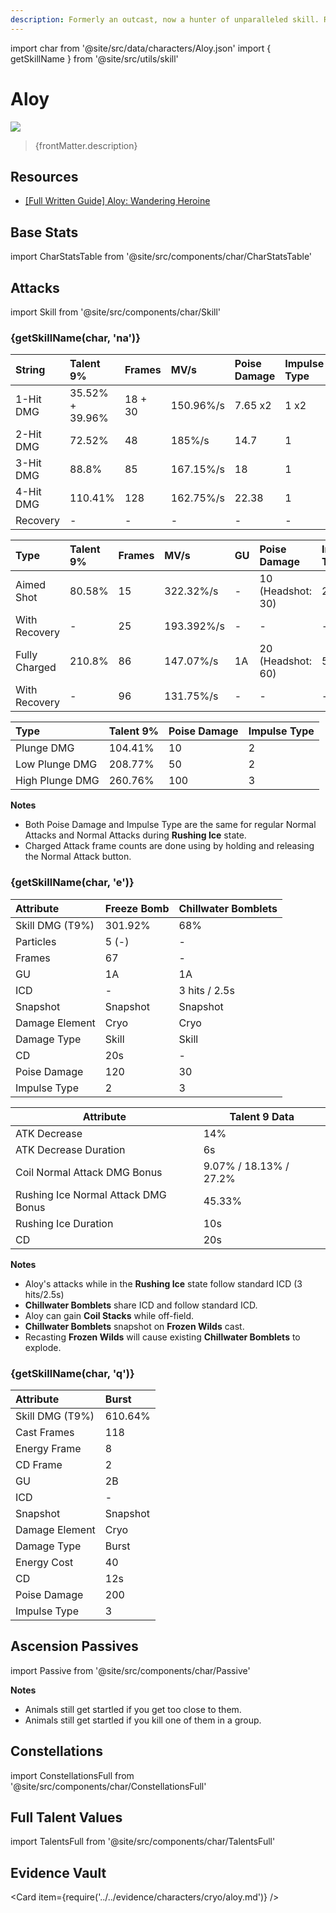 ```yaml
---
description: Formerly an outcast, now a hunter of unparalleled skill. Ready to do the right thing at any time.
---
```


import char from '@site/src/data/characters/Aloy.json'
import { getSkillName } from '@site/src/utils/skill'

# Aloy

![](/assets/characters/gacha/Aloy.png)

<blockquote>{frontMatter.description}</blockquote>

## Resources

* [[Full Written Guide] Aloy: Wandering Heroine](https://keqingmains.com/aloy/)

## Base Stats

import CharStatsTable from '@site/src/components/char/CharStatsTable'

<CharStatsTable char={char} />

## Attacks

import Skill from '@site/src/components/char/Skill'

<Tabs>
<TabItem value='na' label='Normal Attacks'>
<h3>{getSkillName(char, 'na')}</h3>
<div class='talent-columns'>
<Skill char={char} skill='na' sectionFilter='Normal Attack' />

| String | Talent 9% | Frames | MV/s | Poise Damage | Impulse Type |
| :--- | :--- | :--- | :--- | :--- | :--- |
| 1-Hit DMG | 35.52% + 39.96% | 18 + 30 | 150.96%/s | 7.65 x2 | 1 x2 |
| 2-Hit DMG | 72.52% | 48 | 185%/s | 14.7 | 1 |
| 3-Hit DMG | 88.8% | 85 | 167.15%/s | 18 | 1 |
| 4-Hit DMG | 110.41% | 128 | 162.75%/s | 22.38 | 1 |
| Recovery | - | - | - | - | - |

</div>
<div class='talent-columns'>
<Skill char={char} skill='na' sectionFilter='Charged Attack' />

| Type | Talent 9% | Frames | MV/s | GU | Poise Damage | Impulse Type |
| :--- | :--- | :--- | :--- | :--- | :--- | :--- |
| Aimed Shot | 80.58% | 15 | 322.32%/s | - | 10 \(Headshot: 30\) | 2 |
| With Recovery | - | 25 | 193.392%/s | - | - | - |
| Fully Charged | 210.8% | 86 | 147.07%/s | 1A | 20 \(Headshot: 60\) | 5 |
| With Recovery | - | 96 | 131.75%/s | - | - | - |

</div>
<div class='talent-columns'>
<Skill char={char} skill='na' sectionFilter='Plunging Attack' />

| Type | Talent 9% | Poise Damage | Impulse Type |
| :--- | :--- | :--- | :--- |
| Plunge DMG | 104.41% | 10 | 2 |
| Low Plunge DMG | 208.77% | 50 | 2 |
| High Plunge DMG | 260.76% | 100 | 3 |

</div>

**Notes**
* Both Poise Damage and Impulse Type are the same for regular Normal Attacks and Normal Attacks during **Rushing Ice** state.
* Charged Attack frame counts are done using by holding and releasing the Normal Attack button.

</TabItem>

<TabItem value='e' label='Skill'>
<h3>{getSkillName(char, 'e')}</h3>
<div class='talent-columns'>
<Skill char={char} skill='e' />

| Attribute | Freeze Bomb | Chillwater Bomblets |
| :--- | :--- | :--- |
| Skill DMG \(T9%\) | 301.92% | 68% |
| Particles | 5 \(-\) | - | 
| Frames | 67 | - |
| GU | 1A | 1A |
| ICD | - | 3 hits / 2.5s |
| Snapshot | Snapshot | Snapshot |
| Damage Element | Cryo | Cryo |
| Damage Type | Skill | Skill |
| CD | 20s | - | 
| Poise Damage | 120 | 30 |
| Impulse Type | 2 | 3 |

</div>

| Attribute                           | Talent 9 Data        |
| ----------------------------------- | -------------------- |
| ATK Decrease                        | 14%                  |
| ATK Decrease Duration               | 6s                   |
| Coil Normal Attack DMG Bonus        | 9.07% / 18.13% / 27.2% |
| Rushing Ice Normal Attack DMG Bonus | 45.33%                |
| Rushing Ice Duration                | 10s                  |
| CD                                  | 20s                  |

**Notes**
* Aloy's attacks while in the **Rushing Ice** state follow standard ICD (3 hits/2.5s)
* **Chillwater Bomblets** share ICD and follow standard ICD.
* Aloy can gain **Coil Stacks** while off-field.
* **Chillwater Bomblets** snapshot on **Frozen Wilds** cast.
* Recasting **Frozen Wilds** will cause existing **Chillwater Bomblets** to explode.

</TabItem>

<TabItem value='q' label='Burst'>
<h3>{getSkillName(char, 'q')}</h3>
<div class='talent-columns'>
<Skill char={char} skill='q'/>

| Attribute | Burst |
| :--- | :--- |
| Skill DMG \(T9%\) | 610.64% |
| Cast Frames | 118 |
| Energy Frame | 8 |
| CD Frame | 2 |
| GU | 2B |
| ICD | - |
| Snapshot | Snapshot |
| Damage Element | Cryo |
| Damage Type | Burst |
| Energy Cost | 40 |
| CD | 12s |
| Poise Damage | 200 |
| Impulse Type | 3 |

</div>
</TabItem>
</Tabs>

## Ascension Passives

import Passive from '@site/src/components/char/Passive'

<Tabs>
<TabItem value='passive' label='Passive'>
<Passive char={char} passive={2} />

**Notes**
* Animals still get startled if you get too close to them.
* Animals still get startled if you kill one of them in a group.

</TabItem>

<TabItem value='a1' label='Ascension 1'>
<Passive char={char} passive={0} />
</TabItem>

<TabItem value="a4" label="Ascension 4">
<Passive char={char} passive={1} />
</TabItem>
</Tabs>

## Constellations

import ConstellationsFull from '@site/src/components/char/ConstellationsFull'

<ConstellationsFull char={char} />

## Full Talent Values

import TalentsFull from '@site/src/components/char/TalentsFull'

<TalentsFull char={char} />

## Evidence Vault

<Card item={require('../../evidence/characters/cryo/aloy.md')} />
